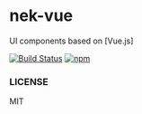 # nek-vue
UI components based on [Vue.js]

[![Build Status][travis-image]][travis-url] [![npm][npm-image]][npm-url]




### LICENSE
MIT

 [npm-url]: https://www.npmjs.com/package/nek-vue
 [npm-image]: https://img.shields.io/npm/v/nek-ui.svg

 [travis-url]: https://travis-ci.org/yeomanyang/nek-vue
 [travis-image]: https://travis-ci.org/yeomanyang/nek-vue.svg?branch=develop